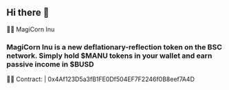 ## Hi there 👋



🙋‍♀️ MagiCorn Inu
### MagiCorn Inu is a new deflationary-reflection token on the BSC network. Simply hold $MANU tokens in your wallet and earn passive income in $BUSD 
👩‍💻 Contract: | 0x4Af123D5a3fB1FE0Df504EF7F2246f0B8eef7A4D


